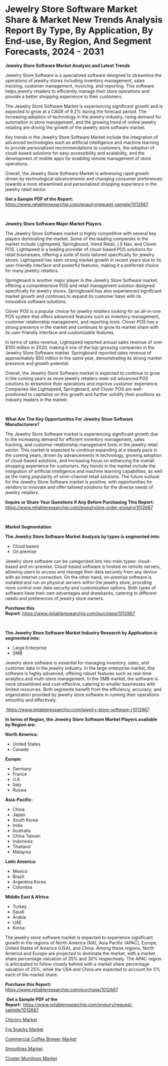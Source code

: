 <p><h1>Jewelry Store Software Market Share & Market New Trends Analysis Report By Type, By Application, By End-use, By Region, And Segment Forecasts, 2024 - 2031</h1></p><p><strong>Jewelry Store Software Market Analysis and Latest Trends</strong></p>
<p><p>Jewelry Store Software is a specialized software designed to streamline the operations of jewelry stores including inventory management, sales tracking, customer management, invoicing, and reporting. This software helps jewelry retailers to efficiently manage their store operations and provide a better shopping experience to their customers.</p><p>The Jewelry Store Software Market is experiencing significant growth and is expected to grow at a CAGR of 9.2% during the forecast period. The increasing adoption of technology in the jewelry industry, rising demand for automation in store management, and the growing trend of online jewelry retailing are driving the growth of the jewelry store software market.</p><p>Key trends in the Jewelry Store Software Market include the integration of advanced technologies such as artificial intelligence and machine learning to provide personalized recommendations to customers, the adoption of cloud-based solutions for easy accessibility and scalability, and the development of mobile apps for enabling remote management of store operations.</p><p>Overall, the Jewelry Store Software Market is witnessing rapid growth driven by technological advancements and changing consumer preferences towards a more streamlined and personalized shopping experience in the jewelry retail sector.</p></p>
<p><strong>Get a Sample PDF of the Report:&nbsp;</strong> <a href="https://www.reliableresearchiq.com/enquiry/request-sample/1012667">https://www.reliableresearchiq.com/enquiry/request-sample/1012667</a></p>
<p>&nbsp;</p>
<p><strong>Jewelry Store Software Major Market Players</strong></p>
<p><p>The Jewelry Store Software market is highly competitive with several key players dominating the market. Some of the leading companies in the market include Lightspeed, Springboard, iVend Retail, LS Nav, and Clover POS. Lightspeed is a leading provider of cloud-based POS solutions for retail businesses, offering a suite of tools tailored specifically for jewelry stores. Lightspeed has seen strong market growth in recent years due to its user-friendly interface and powerful features, making it a preferred choice for many jewelry retailers.</p><p>Springboard is another major player in the Jewelry Store Software market, offering a comprehensive POS and retail management solution designed specifically for jewelry stores. Springboard has also experienced significant market growth and continues to expand its customer base with its innovative software solutions.</p><p>Clover POS is a popular choice for jewelry retailers looking for an all-in-one POS system that offers advanced features such as inventory management, customer relationship management, and reporting tools. Clover POS has a strong presence in the market and continues to grow its market share with its user-friendly interface and customizable features.</p><p>In terms of sales revenue, Lightspeed reported annual sales revenue of over $100 million in 2020, making it one of the top-grossing companies in the Jewelry Store Software market. Springboard reported sales revenue of approximately $50 million in the same year, demonstrating its strong market presence and growth potential.</p><p>Overall, the Jewelry Store Software market is expected to continue to grow in the coming years as more jewelry retailers seek out advanced POS solutions to streamline their operations and improve customer experience. Companies like Lightspeed, Springboard, and Clover POS are well-positioned to capitalize on this growth and further solidify their positions as industry leaders in the market.</p></p>
<p>&nbsp;</p>
<p><strong>What Are The Key Opportunities For Jewelry Store Software Manufacturers?</strong></p>
<p><p>The Jewelry Store Software market is experiencing significant growth due to the increasing demand for efficient inventory management, sales tracking, and customer relationship management tools in the jewelry retail sector. This market is expected to continue expanding at a steady pace in the coming years, driven by advancements in technology, growing adoption of cloud-based solutions, and increasing focus on enhancing the overall shopping experience for customers. Key trends in the market include the integration of artificial intelligence and machine learning capabilities, as well as the rising popularity of omni-channel retail solutions. The future outlook for the Jewelry Store Software market is positive, with opportunities for vendors to innovate and offer tailored solutions for the diverse needs of jewelry retailers.</p></p>
<p><strong>Inquire or Share Your Questions If Any Before Purchasing This Report:</strong> <a href="https://www.reliableresearchiq.com/enquiry/pre-order-enquiry/1012667">https://www.reliableresearchiq.com/enquiry/pre-order-enquiry/1012667</a></p>
<p>&nbsp;</p>
<p><strong>Market Segmentation</strong></p>
<p><strong>The Jewelry Store Software Market Analysis by types is segmented into:</strong></p>
<p><ul><li>Cloud based</li><li>On premise</li></ul></p>
<p><p>Jewelry store software can be categorized into two main types: cloud-based and on-premise. Cloud-based software is hosted on remote servers, allowing users to access and manage their data securely from any device with an internet connection. On the other hand, on-premise software is installed and run on physical servers within the jewelry store, providing more control over data security and customization options. Both types of software have their own advantages and drawbacks, catering to different needs and preferences of jewelry store owners.</p></p>
<p><strong>Purchase this Report:&nbsp;</strong><a href="https://www.reliableresearchiq.com/purchase/1012667">https://www.reliableresearchiq.com/purchase/1012667</a></p>
<p>&nbsp;</p>
<p><strong>The Jewelry Store Software Market Industry Research by Application is segmented into:</strong></p>
<p><ul><li>Large Enterprise</li><li>SMB</li></ul></p>
<p><p>Jewelry store software is essential for managing inventory, sales, and customer data in the jewelry industry. In the large enterprise market, this software is highly advanced, offering robust features such as real-time analytics and multi-store management. In the SMB market, the software is more streamlined and cost-effective, catering to smaller businesses with limited resources. Both segments benefit from the efficiency, accuracy, and organization provided by jewelry store software in running their operations smoothly and effectively.</p></p>
<p><a href="https://www.reliableresearchiq.com/jewelry-store-software-r1012667">&nbsp;https://www.reliableresearchiq.com/jewelry-store-software-r1012667</a></p>
<p><strong>In terms of Region, the Jewelry Store Software Market Players available by Region are:</strong></p>
<p>
    <p> <strong> North America: </strong>
        <ul>
            <li>United States</li>
            <li>Canada</li>
        </ul>
        </p> 
    <p> <strong> Europe: </strong>
        <ul>
            <li>Germany</li>
            <li>France</li>
            <li>U.K.</li>
            <li>Italy</li>
            <li>Russia</li>
        </ul>
        </p> 
    <p> <strong> Asia-Pacific: </strong>
        <ul>
            <li>China</li>
            <li>Japan</li>
            <li>South Korea</li>
            <li>India</li>
            <li>Australia</li>
            <li>China Taiwan</li>
            <li>Indonesia</li>
            <li>Thailand</li>
            <li>Malaysia</li>
        </ul>
        </p> 
    <p> <strong> Latin America: </strong>
        <ul>
            <li>Mexico</li>
            <li>Brazil</li>
            <li>Argentina Korea</li>
            <li>Colombia</li>
        </ul>
        </p> 
    <p> <strong> Middle East & Africa: </strong>
        <ul>
            <li>Turkey</li>
            <li>Saudi</li>
            <li>Arabia</li>
            <li>UAE</li>
            <li>Korea</li>
        </ul>
    </p>
    </p>
<p><p>The jewelry store software market is expected to experience significant growth in the regions of North America (NA), Asia Pacific (APAC), Europe, United States of America (USA), and China. Among these regions, North America and Europe are projected to dominate the market, with a market share percentage valuation of 35% and 30% respectively. The APAC region is anticipated to follow closely behind with a market share percentage valuation of 25%, while the USA and China are expected to account for 5% each of the market share.</p></p>
<p><strong>Purchase this Report: </strong><a href="https://www.reliableresearchiq.com/purchase/1012667">https://www.reliableresearchiq.com/purchase/1012667</a></p>
<p>&nbsp;<strong>Get a Sample PDF of the Report:&nbsp;&nbsp;</strong><a href="https://www.reliableresearchiq.com/enquiry/request-sample/1012667">https://www.reliableresearchiq.com/enquiry/request-sample/1012667</a></p>
<p><strong></strong></p>
<p><p><a href="https://medium.com/@alexander.bell98078/chicory-market-trends-and-analysis-opportunities-and-challenges-for-future-growth-2024-2031-02f272e787f1">Chicory Market</a></p><p><a href="https://medium.com/@jamieurcotte9056df/global-fig-snacks-market-status-2024-2031-and-forecast-by-region-product-end-use-d5936a1444d4">Fig Snacks Market</a></p><p><a href="https://github.com/nathandecarvalho/Market-Research-Report-List-4/blob/main/commercial-coffee-brewer-market.md">Commercial Coffee Brewer Market</a></p><p><a href="https://medium.com/@anslrtman56756/smoothies-market-share-market-analysis-growth-trends-forecasts-for-period-from-2024-2031-8ecdb5c26f22">Smoothies Market</a></p><p><a href="https://github.com/JosephWillisbXXgf/Market-Research-Report-List-1/blob/main/cluster-munitions-market.md">Cluster Munitions Market</a></p></p>